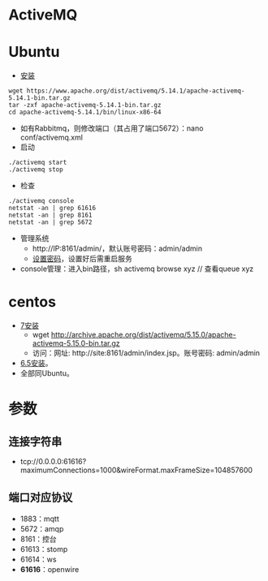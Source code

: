 # ActiveMQ

# Ubuntu
* [安装](http://activemq.apache.org/getting-started.html)
```
wget https://www.apache.org/dist/activemq/5.14.1/apache-activemq-5.14.1-bin.tar.gz
tar -zxf apache-activemq-5.14.1-bin.tar.gz
cd apache-activemq-5.14.1/bin/linux-x86-64
```
* 如有Rabbitmq，则修改端口（其占用了端口5672）：nano conf/activemq.xml
* 启动
```
./activemq start
./activemq stop
```
* 检查
```
./activemq console
netstat -an | grep 61616
netstat -an | grep 8161
netstat -an | grep 5672
```
* 管理系统
  * http://IP:8161/admin/，默认账号密码：admin/admin
  * [设置密码](http://www.cnblogs.com/xiaxinggege/p/5900319.html)，设置好后需重启服务
* console管理：进入bin路径，sh activemq browse xyz // 查看queue xyz

# centos
* [7安装](http://www.cnblogs.com/zhi-leaf/p/5932011.html)
  * wget http://archive.apache.org/dist/activemq/5.15.0/apache-activemq-5.15.0-bin.tar.gz
  * 访问：网址: http://site:8161/admin/index.jsp。账号密码: admin/admin
* [6.5安装](http://blog.csdn.net/brushli/article/details/41694551)。
* 全部同Ubuntu。

# 参数
## 连接字符串
* tcp://0.0.0.0:61616?maximumConnections=1000&amp;wireFormat.maxFrameSize=104857600

## 端口对应协议
* 1883：mqtt
* 5672：amqp
* 8161：控台
* 61613：stomp
* 61614：ws
* **61616**：openwire

